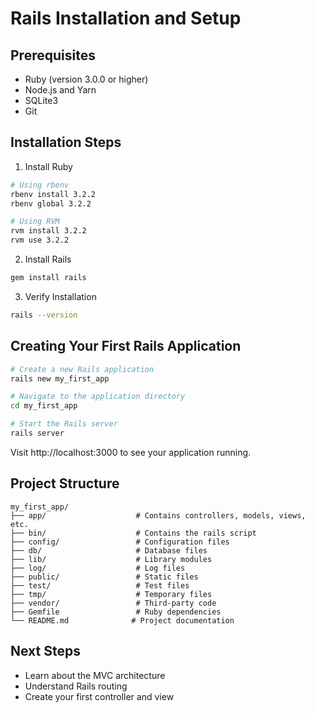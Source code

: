 # Rails Installation and Setup

## Prerequisites
- Ruby (version 3.0.0 or higher)
- Node.js and Yarn
- SQLite3
- Git

## Installation Steps

1. Install Ruby
```bash
# Using rbenv
rbenv install 3.2.2
rbenv global 3.2.2

# Using RVM
rvm install 3.2.2
rvm use 3.2.2
```

2. Install Rails
```bash
gem install rails
```

3. Verify Installation
```bash
rails --version
```

## Creating Your First Rails Application

```bash
# Create a new Rails application
rails new my_first_app

# Navigate to the application directory
cd my_first_app

# Start the Rails server
rails server
```

Visit http://localhost:3000 to see your application running.

## Project Structure

```
my_first_app/
├── app/                    # Contains controllers, models, views, etc.
├── bin/                    # Contains the rails script
├── config/                 # Configuration files
├── db/                     # Database files
├── lib/                    # Library modules
├── log/                    # Log files
├── public/                 # Static files
├── test/                   # Test files
├── tmp/                    # Temporary files
├── vendor/                 # Third-party code
├── Gemfile                 # Ruby dependencies
└── README.md              # Project documentation
```

## Next Steps
- Learn about the MVC architecture
- Understand Rails routing
- Create your first controller and view 
